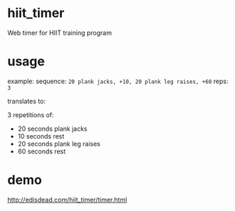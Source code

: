 hiit_timer
==========

Web timer for HIIT training program

usage
=====

example: 
sequence: ```20 plank jacks, +10, 20 plank leg raises, +60```
reps: ```3```

translates to:

3 repetitions of:

* 20 seconds plank jacks
* 10 seconds rest
* 20 seconds plank leg raises
* 60 seconds rest

demo
====

http://edisdead.com/hiit_timer/timer.html
